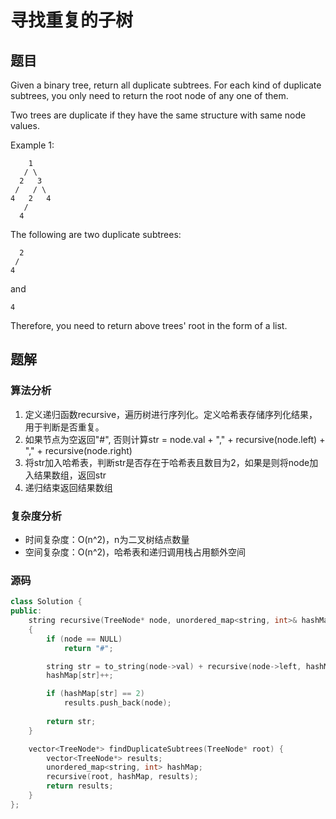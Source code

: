 #  寻找重复的子树
## 题目
Given a binary tree, return all duplicate subtrees. For each kind of duplicate subtrees, you only need to return the root node of any one of them.

Two trees are duplicate if they have the same structure with same node values.

Example 1:

        1
       / \
      2   3
     /   / \
    4   2   4
       /
      4
The following are two duplicate subtrees:

      2
     /
    4
and

    4
Therefore, you need to return above trees' root in the form of a list.

## 题解
### 算法分析
1. 定义递归函数recursive，遍历树进行序列化。定义哈希表存储序列化结果，用于判断是否重复。
2. 如果节点为空返回"#", 否则计算str = node.val + "," + recursive(node.left) + "," + recursive(node.right)
3. 将str加入哈希表，判断str是否存在于哈希表且数目为2，如果是则将node加入结果数组，返回str
4. 递归结束返回结果数组
### 复杂度分析
+ 时间复杂度：O(n^2)，n为二叉树结点数量
+ 空间复杂度：O(n^2)，哈希表和递归调用栈占用额外空间
### 源码
```C++ []
class Solution {
public:
    string recursive(TreeNode* node, unordered_map<string, int>& hashMap, vector<TreeNode*>& results)
    {
        if (node == NULL)
            return "#";

        string str = to_string(node->val) + recursive(node->left, hashMap, results) + recursive(node->right, hashMap, results);
        hashMap[str]++;

        if (hashMap[str] == 2)
            results.push_back(node);
        
        return str;
    }

    vector<TreeNode*> findDuplicateSubtrees(TreeNode* root) {
        vector<TreeNode*> results;
        unordered_map<string, int> hashMap;
        recursive(root, hashMap, results);
        return results;
    }
};